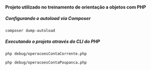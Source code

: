 #### Projeto utilizado no treinamento de orientação a objetos com PHP

##### Configurando o autoload via Composer
`composer dump-autoload`

##### Executando o projeto através do CLI do PHP
`php debug/operacoesContaCorrente.php`

`php debug/operacoesContaPoupanca.php`
